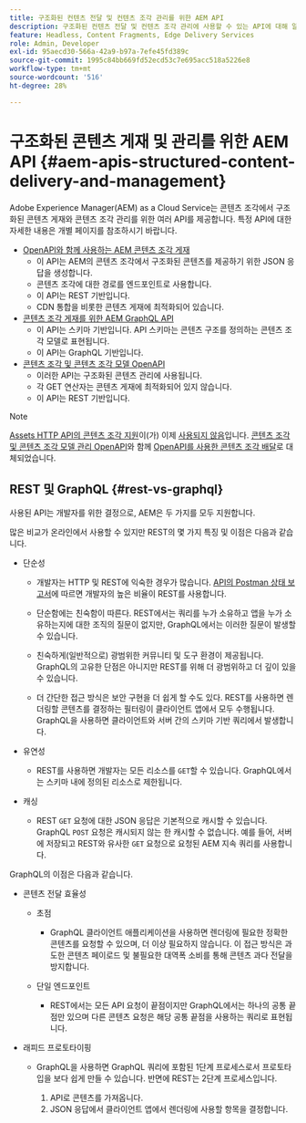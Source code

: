 ```yaml
---
title: 구조화된 컨텐츠 전달 및 컨텐츠 조각 관리를 위한 AEM API
description: 구조화된 컨텐츠 전달 및 컨텐츠 조각 관리에 사용할 수 있는 API에 대해 알아봅니다
feature: Headless, Content Fragments, Edge Delivery Services
role: Admin, Developer
exl-id: 95aecd30-566a-42a9-b97a-7efe45fd389c
source-git-commit: 1995c84bb669fd52ecd53c7e695acc518a5226e8
workflow-type: tm+mt
source-wordcount: '516'
ht-degree: 28%

---
```



# 구조화된 콘텐츠 게재 및 관리를 위한 AEM API {#aem-apis-structured-content-delivery-and-management}

Adobe Experience Manager(AEM) as a Cloud Service는 콘텐츠 조각에서 구조화된 콘텐츠 게재와 콘텐츠 조각 관리를 위한 여러 API를 제공합니다. 특정 API에 대한 자세한 내용은 개별 페이지를 참조하시기 바랍니다.

* [OpenAPI와 함께 사용하는 AEM 콘텐츠 조각 게재](/help/headless/aem-content-fragment-delivery-with-openapi.md)
   * 이 API는 AEM의 콘텐츠 조각에서 구조화된 콘텐츠를 제공하기 위한 JSON 응답을 생성합니다.
   * 콘텐츠 조각에 대한 경로를 엔드포인트로 사용합니다.
   * 이 API는 REST 기반입니다.
   * CDN 통합을 비롯한 콘텐츠 게재에 최적화되어 있습니다.
* [콘텐츠 조각 게재를 위한 AEM GraphQL API](/help/headless/graphql-api/content-fragments.md)
   * 이 API는 스키마 기반입니다. API 스키마는 콘텐츠 구조를 정의하는 콘텐츠 조각 모델로 표현됩니다.
   * 이 API는 GraphQL 기반입니다.
* [콘텐츠 조각 및 콘텐츠 조각 모델 OpenAPI](/help/headless/content-fragment-openapis.md)
   * 이러한 API는 구조화된 콘텐츠 관리에 사용됩니다.
   * 각 GET 연산자는 콘텐츠 게재에 최적화되어 있지 않습니다.
   * 이 API는 REST 기반입니다.

>[!NOTE]
>
>[Assets HTTP API의 콘텐츠 조각 지원](/help/assets/content-fragments/assets-api-content-fragments.md)이(가) 이제 [사용되지 않음](/help/release-notes/deprecated-removed-features.md)입니다. [콘텐츠 조각 및 콘텐츠 조각 모델 관리 OpenAPI](/help/headless/content-fragment-openapis.md)와 함께 [OpenAPI를 사용한 콘텐츠 조각 배달](/help/headless/aem-content-fragment-delivery-with-openapi.md)로 대체되었습니다.

## REST 및 GraphQL {#rest-vs-graphql}

사용된 API는 개발자를 위한 결정으로, AEM은 두 가지를 모두 지원합니다.

많은 비교가 온라인에서 사용할 수 있지만 REST의 몇 가지 특징 및 이점은 다음과 같습니다.

* 단순성

   * 개발자는 HTTP 및 REST에 익숙한 경우가 많습니다. [API의 Postman 상태 보고서](https://www.postman.com/state-of-api/)에 따르면 개발자의 높은 비율이 REST를 사용합니다.

   * 단순함에는 친숙함이 따른다. REST에서는 쿼리를 누가 소유하고 앱을 누가 소유하는지에 대한 조직의 질문이 없지만, GraphQL에서는 이러한 질문이 발생할 수 있습니다.

   * 친숙하게(일반적으로) 광범위한 커뮤니티 및 도구 환경이 제공됩니다. GraphQL의 고유한 단점은 아니지만 REST를 위해 더 광범위하고 더 깊이 있을 수 있습니다.

   * 더 간단한 접근 방식은 보안 구현을 더 쉽게 할 수도 있다. REST를 사용하면 렌더링할 콘텐츠를 결정하는 필터링이 클라이언트 앱에서 모두 수행됩니다. GraphQL을 사용하면 클라이언트와 서버 간의 스키마 기반 쿼리에서 발생합니다.

* 유연성

   * REST를 사용하면 개발자는 모든 리소스를 `GET`할 수 있습니다. GraphQL에서는 스키마 내에 정의된 리소스로 제한됩니다.

* 캐싱

   * REST `GET` 요청에 대한 JSON 응답은 기본적으로 캐시할 수 있습니다. GraphQL `POST` 요청은 캐시되지 않는 한 캐시할 수 없습니다. 예를 들어, 서버에 저장되고 REST와 유사한 `GET` 요청으로 요청된 AEM 지속 쿼리를 사용합니다.

GraphQL의 이점은 다음과 같습니다.

* 콘텐츠 전달 효율성

   * 초점

      * GraphQL 클라이언트 애플리케이션을 사용하면 렌더링에 필요한 정확한 콘텐츠를 요청할 수 있으며, 더 이상 필요하지 않습니다. 이 접근 방식은 과도한 콘텐츠 페이로드 및 불필요한 대역폭 소비를 통해 콘텐츠 과다 전달을 방지합니다.

   * 단일 엔드포인트

      * REST에서는 모든 API 요청이 끝점이지만 GraphQL에서는 하나의 공통 끝점만 있으며 다른 콘텐츠 요청은 해당 공통 끝점을 사용하는 쿼리로 표현됩니다.

* 래피드 프로토타이핑

   * GraphQL을 사용하면 GraphQL 쿼리에 포함된 1단계 프로세스로서 프로토타입을 보다 쉽게 만들 수 있습니다. 반면에 REST는 2단계 프로세스입니다.

      1. API로 콘텐츠를 가져옵니다.
      2. JSON 응답에서 클라이언트 앱에서 렌더링에 사용할 항목을 결정합니다.
